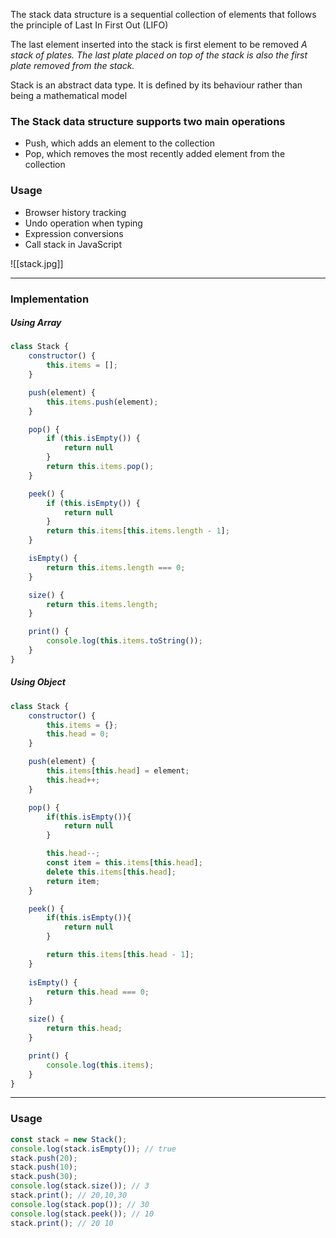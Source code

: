 The stack data structure is a sequential collection of elements that follows the principle of Last In First Out (LIFO)

The last element inserted into the stack is first element to be removed
*A stack of plates. The last plate placed on top of the stack is also the first plate removed from the stack.*

Stack is an abstract data type. It is defined by its behaviour rather than being a mathematical model

### The Stack data structure supports two main operations
- Push, which adds an element to the collection
- Pop, which removes the most recently added element from the collection

### Usage
- Browser history tracking
- Undo operation when typing
- Expression conversions
- Call stack in JavaScript

![[stack.jpg]]

---
### Implementation

##### Using Array

```js
class Stack {
    constructor() {
        this.items = [];
    }

    push(element) {
        this.items.push(element);
    }

    pop() {
        if (this.isEmpty()) {
            return null
        }
        return this.items.pop();
    }

    peek() {
        if (this.isEmpty()) {
            return null
        }
        return this.items[this.items.length - 1];
    }

    isEmpty() {
        return this.items.length === 0;
    }

    size() {
        return this.items.length;
    }

    print() {
        console.log(this.items.toString());
    }
}
```
##### Using Object

```js
class Stack {
    constructor() {
        this.items = {};
        this.head = 0;
    }

    push(element) {
        this.items[this.head] = element;
        this.head++;
    }

    pop() {
        if(this.isEmpty()){
            return null
        }

        this.head--;
        const item = this.items[this.head];
        delete this.items[this.head];
        return item;
    }

    peek() {
        if(this.isEmpty()){
            return null
        }

        return this.items[this.head - 1];
    }
    
    isEmpty() {
        return this.head === 0;
    }

    size() {
        return this.head;
    }

    print() {
        console.log(this.items);
    }
}
```

---
### Usage

```js
const stack = new Stack();
console.log(stack.isEmpty()); // true
stack.push(20);
stack.push(10);
stack.push(30);
console.log(stack.size()); // 3
stack.print(); // 20,10,30
console.log(stack.pop()); // 30
console.log(stack.peek()); // 10
stack.print(); // 20 10
```
